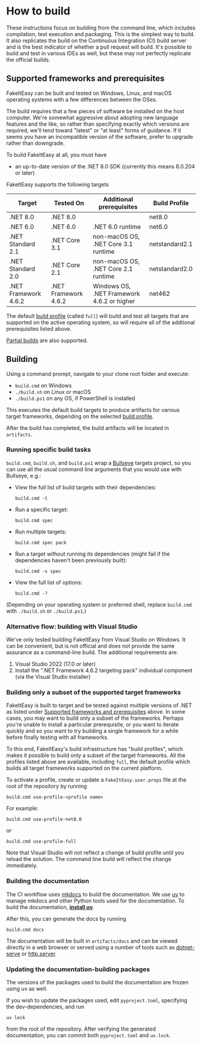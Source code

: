 # How to build

These instructions focus on building from the command line, which includes compilation, test execution and packaging.
This is the simplest way to build.
It also replicates the build on the Continuous Integration (CI) build server and is the best indicator of whether a pull request will build.
It's possible to build and test in various IDEs as well, but these may not perfectly replicate the official builds.

## Supported frameworks and prerequisites

FakeItEasy can be built and tested on Windows, Linux, and macOS operating systems with a few differences between the OSes.

The build requires that a few pieces of software be installed on the host computer. We're somewhat aggressive about adopting new language features and the like, so rather than specifying exactly which versions are required, we'll tend toward "latest" or "at least" forms of guidance. If it seems you have an incompatible version of the software, prefer to upgrade rather than downgrade.

To build FakeItEasy at all, you must have

* an up-to-date version of the .NET 8.0 SDK (currently this means 8.0.204 or later)

FakeItEasy supports the following targets

| Target                | Tested On            | Additional prerequisites                   | Build Profile  |
|-----------------------|----------------------|--------------------------------------------|----------------|
| .NET 8.0              | .NET 8.0             |                                            | net8.0         |
| .NET 6.0              | .NET 6.0             | .NET 6.0 runtime                           | net6.0         |
| .NET Standard 2.1     | .NET Core 3.1        | non-macOS OS, .NET Core 3.1 runtime        | netstandard2.1 |
| .NET Standard 2.0     | .NET Core 2.1        | non-macOS OS, .NET Core 2.1 runtime        | netstandard2.0 |
| .NET Framework 4.6.2  | .NET Framework 4.6.2 | Windows OS, .NET Framework 4.6.2 or higher | net462         |

The default [build profile](#building-only-a-subset-of-the-supported-target-frameworks) (called `full`)
will build and test all targets that are supported on the active operating system, so will require all
of the addtional prerequisites listed above.

[Partial builds](#building-only-a-subset-of-the-supported-target-frameworks) are also supported.

## Building

Using a command prompt, navigate to your clone root folder and execute:

- `build.cmd` on Windows
- `./build.sh` on Linux or macOS
- `./build.ps1` on any OS, if PowerShell is installed

This executes the default build targets to produce artifacts for various target frameworks,
depending on the selected [build profile](#building-only-a-subset-of-the-supported-target-frameworks).

After the build has completed, the build artifacts will be located in `artifacts`.

### Running specific build tasks

`build.cmd`, `build.sh`, and `build.ps1` wrap a [Bullseye](https://github.com/adamralph/bullseye) targets project, so you can use all the usual command line arguments that you would use with Bullseye, e.g.:

* View the full list of build targets with their dependencies:

    `build.cmd -t`

* Run a specific target:

    `build.cmd spec`

* Run multiple targets:

    `build.cmd spec pack`

* Run a target without running its dependencies (might fail if the dependencies
  haven't been previously built):

    `build.cmd -s spec`

* View the full list of options:

    `build.cmd -?`

(Depending on your operating system or preferred shell, replace `build.cmd` with `./build.sh` or `./build.ps1`.)

### Alternative flow: building with Visual Studio

We've only tested building FakeItEasy from Visual Studio on Windows. It can be convenient,
but is not official and does not provide the same assurance as a command-line build.
The additional requirements are:

1. Visual Studio 2022 (17.0 or later)
2. Install the ".NET Framework 4.6.2 targeting pack" individual component (via the Visual Studio installer)

### Building only a subset of the supported target frameworks

FakeItEasy is built to target and be tested against multiple versions of .NET as listed under
[Supported frameworks and prerequisites](#supported-frameworks-and-prerequisites) above.
In some cases, you may want to build only a subset of the frameworks. Perhaps you're
unable to install a particular prerequisite, or you want to iterate quickly and so you
want to try building a single framework for a while before finally testing with all
frameworks.

To this end, FakeItEasy's build infrastructure has "build profiles", which makes it possible to
build only a subset of the target frameworks. All the profiles listed above are available,
including `full`, the default profile which builds all target frameworks supported on the current platform.

To activate a profile, create or update a `FakeItEasy.user.props` file at the root
of the repository by running

```
build.cmd use-profile-<profile name>
```

For example:

```
build.cmd use-profile-net8.0
```

or

```
build.cmd use-profile-full
```

Note that Visual Studio will not reflect a change of build profile until you
reload the solution. The command line build will reflect the change immediately.

### Building the documentation

The CI workflow uses [mkdocs](https://www.mkdocs.org/) to build the documentation.
We use [uv](https://docs.astral.sh/uv/) to manage mkdocs and other Python tools used for the documentation.
To build the documentation, **[install uv](https://docs.astral.sh/uv/getting-started/installation/)**.

After this, you can generate the docs by running

```
build.cmd docs
```

The documentation will be built in `artifacts/docs` and can be viewed directly in a web
browser or served using a number of tools such as [dotnet-serve](https://github.com/natemcmaster/dotnet-serve) or [http.server](https://docs.python.org/3/library/http.server.html).

### Updating the documentation-building packages

The versions of the packages used to build the documentation are frozen using uv as well.

If you wish to update the packages used, edit `pyproject.toml`, specifying the dev-dependencies, and run

```
uv lock
```

from the root of the repository. After verifying the generated documentation, you can commit both
`pyproject.toml` and `uv.lock`.
